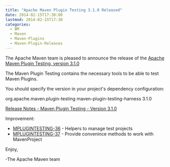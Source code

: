 ```yaml
---
title: "Apache Maven Plugin Testing 3.1.0 Released"
date: 2014-02-15T17:30:00
lastmod: 2014-02-15T17:30
categories:
  - BM
  - Maven
  - Maven-Plugins
  - Maven-Plugin-Releases
---
```

The Apache Maven team is pleased to announce the release of the 
[Apache Maven Plugin Testing, version 3.1.0](http://maven.apache.org/plugin-testing/)

The Maven Plugin Testing contains the necessary tools to be able
to test Maven Plugins.

You should specify the version in your project's dependency configuration:

<dependency>
    <groupId>org.apache.maven.plugin-testing</groupId>
    <artifactId>maven-plugin-testing-harness</artifactId>
    <version>3.1.0</version>
</dependency>

<!-- more -->

[Release Notes - Maven Plugin Testing - Version 3.1.0](https://jira.codehaus.org/secure/ReleaseNote.jspa?projectId=11740&version=20031)

Improvement:

 * [MPLUGINTESTING-36](https://issues.apache.org/jira/browse/MPLUGINTESTING-36) - Helpers to manage test projects
 * [MPLUGINTESTING-37](https://issues.apache.org/jira/browse/MPLUGINTESTING-37) - Provide convenince methods to work with MavenProject


Enjoy,

-The Apache Maven team

